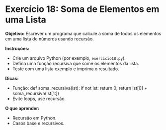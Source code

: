 # Exercício 18: Soma de Elementos em uma Lista

**Objetivo:** Escrever um programa que calcule a soma de todos os elementos em uma lista de números usando recursão.

**Instruções:**
- Crie um arquivo Python (por exemplo, `exercicio18.py`).
- Defina uma função recursiva que some os elementos da lista.
- Teste com uma lista exemplo e imprima o resultado.

**Dicas:**
- Função: def soma_recursiva(lst): if not lst: return 0; return lst[0] + soma_recursiva(lst[1:])
- Evite loops, use recursão.

**O que aprender:**
- Recursão em Python.
- Casos base e recursivos.